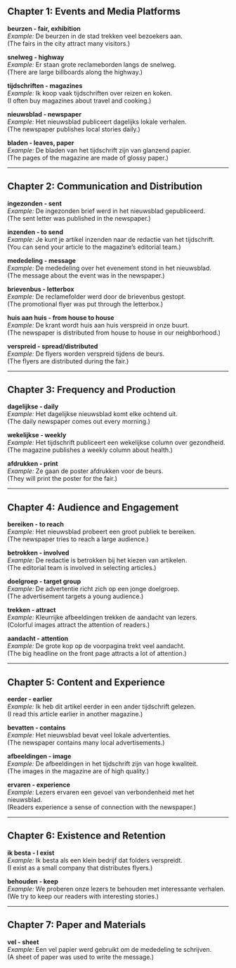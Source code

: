 ## Chapter 1: Events and Media Platforms
**beurzen - fair, exhibition**  
_Example:_ De beurzen in de stad trekken veel bezoekers aan.  
(The fairs in the city attract many visitors.)

**snelweg - highway**  
_Example:_ Er staan grote reclameborden langs de snelweg.  
(There are large billboards along the highway.)

**tijdschriften - magazines**  
_Example:_ Ik koop vaak tijdschriften over reizen en koken.  
(I often buy magazines about travel and cooking.)

**nieuwsblad - newspaper**  
_Example:_ Het nieuwsblad publiceert dagelijks lokale verhalen.  
(The newspaper publishes local stories daily.)

**bladen - leaves, paper**  
_Example:_ De bladen van het tijdschrift zijn van glanzend papier.  
(The pages of the magazine are made of glossy paper.)

---
## Chapter 2: Communication and Distribution
**ingezonden - sent**  
_Example:_ De ingezonden brief werd in het nieuwsblad gepubliceerd.  
(The sent letter was published in the newspaper.)

**inzenden - to send**  
_Example:_ Je kunt je artikel inzenden naar de redactie van het tijdschrift.  
(You can send your article to the magazine’s editorial team.)

**mededeling - message**  
_Example:_ De mededeling over het evenement stond in het nieuwsblad.  
(The message about the event was in the newspaper.)

**brievenbus - letterbox**  
_Example:_ De reclamefolder werd door de brievenbus gestopt.  
(The promotional flyer was put through the letterbox.)

**huis aan huis - from house to house**  
_Example:_ De krant wordt huis aan huis verspreid in onze buurt.  
(The newspaper is distributed from house to house in our neighborhood.)

**verspreid - spread/distributed**  
_Example:_ De flyers worden verspreid tijdens de beurs.  
(The flyers are distributed during the fair.)

---
## Chapter 3: Frequency and Production
**dagelijkse - daily**  
_Example:_ Het dagelijkse nieuwsblad komt elke ochtend uit.  
(The daily newspaper comes out every morning.)

**wekelijkse - weekly**  
_Example:_ Het tijdschrift publiceert een wekelijkse column over gezondheid.  
(The magazine publishes a weekly column about health.)

**afdrukken - print**  
_Example:_ Ze gaan de poster afdrukken voor de beurs.  
(They will print the poster for the fair.)

---

## Chapter 4: Audience and Engagement

**bereiken - to reach**  
_Example:_ Het nieuwsblad probeert een groot publiek te bereiken.  
(The newspaper tries to reach a large audience.)

**betrokken - involved**  
_Example:_ De redactie is betrokken bij het kiezen van artikelen.  
(The editorial team is involved in selecting articles.)

**doelgroep - target group**  
_Example:_ De advertentie richt zich op een jonge doelgroep.  
(The advertisement targets a young audience.)

**trekken - attract**  
_Example:_ Kleurrijke afbeeldingen trekken de aandacht van lezers.  
(Colorful images attract the attention of readers.)

**aandacht - attention**  
_Example:_ De grote kop op de voorpagina trekt veel aandacht.  
(The big headline on the front page attracts a lot of attention.)

---
## Chapter 5: Content and Experience
**eerder - earlier**  
_Example:_ Ik heb dit artikel eerder in een ander tijdschrift gelezen.  
(I read this article earlier in another magazine.)

**bevatten - contains**  
_Example:_ Het nieuwsblad bevat veel lokale advertenties.  
(The newspaper contains many local advertisements.)

**afbeeldingen - image**  
_Example:_ De afbeeldingen in het tijdschrift zijn van hoge kwaliteit.  
(The images in the magazine are of high quality.)

**ervaren - experience**  
_Example:_ Lezers ervaren een gevoel van verbondenheid met het nieuwsblad.  
(Readers experience a sense of connection with the newspaper.)

---
## Chapter 6: Existence and Retention
**ik besta - I exist**  
_Example:_ Ik besta als een klein bedrijf dat folders verspreidt.  
(I exist as a small company that distributes flyers.)

**behouden - keep**  
_Example:_ We proberen onze lezers te behouden met interessante verhalen.  
(We try to keep our readers with interesting stories.)

---
## Chapter 7: Paper and Materials
**vel - sheet**  
_Example:_ Een vel papier werd gebruikt om de mededeling te schrijven.  
(A sheet of paper was used to write the message.)